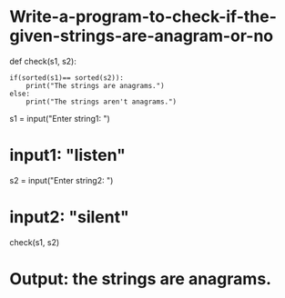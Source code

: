 # Write-a-program-to-check-if-the-given-strings-are-anagram-or-no

def check(s1, s2):
    
    if(sorted(s1)== sorted(s2)):
        print("The strings are anagrams.")
    else:
        print("The strings aren't anagrams.")        
        
s1 = input("Enter string1: ")
# input1: "listen"
s2 = input("Enter string2: ")
# input2: "silent"
check(s1, s2)
# Output: the strings are anagrams.
